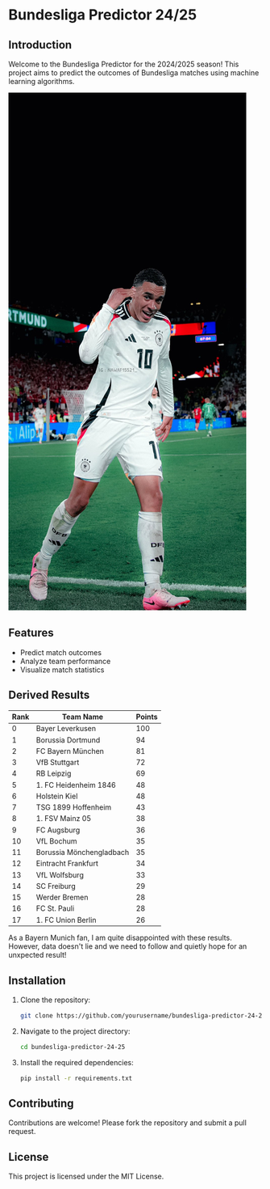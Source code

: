 # Bundesliga Predictor 24/25

## Introduction

Welcome to the Bundesliga Predictor for the 2024/2025 season! This project aims to predict the outcomes of Bundesliga matches using machine learning algorithms.

![Musiala](musiala.jpeg)

## Features

- Predict match outcomes
- Analyze team performance
- Visualize match statistics

## Derived Results

| Rank | Team Name                | Points |
|------|--------------------------|--------|
| 0    | Bayer Leverkusen         | 100    |
| 1    | Borussia Dortmund        | 94     |
| 2    | FC Bayern München        | 81     |
| 3    | VfB Stuttgart            | 72     |
| 4    | RB Leipzig               | 69     |
| 5    | 1. FC Heidenheim 1846    | 48     |
| 6    | Holstein Kiel            | 48     |
| 7    | TSG 1899 Hoffenheim      | 43     |
| 8    | 1. FSV Mainz 05          | 38     |
| 9    | FC Augsburg              | 36     |
| 10   | VfL Bochum               | 35     |
| 11   | Borussia Mönchengladbach | 35     |
| 12   | Eintracht Frankfurt      | 34     |
| 13   | VfL Wolfsburg            | 33     |
| 14   | SC Freiburg              | 29     |
| 15   | Werder Bremen            | 28     |
| 16   | FC St. Pauli             | 28     |
| 17   | 1. FC Union Berlin       | 26     |

As a Bayern Munich fan, I am quite disappointed with these results. However, data doesn't lie and we need to follow and quietly hope for an unxpected result!

## Installation

1. Clone the repository:
    ```bash
    git clone https://github.com/yourusername/bundesliga-predictor-24-25.git
    ```
2. Navigate to the project directory:
    ```bash
    cd bundesliga-predictor-24-25
    ```
3. Install the required dependencies:
    ```bash
    pip install -r requirements.txt
    ```

## Contributing

Contributions are welcome! Please fork the repository and submit a pull request.

## License

This project is licensed under the MIT License.